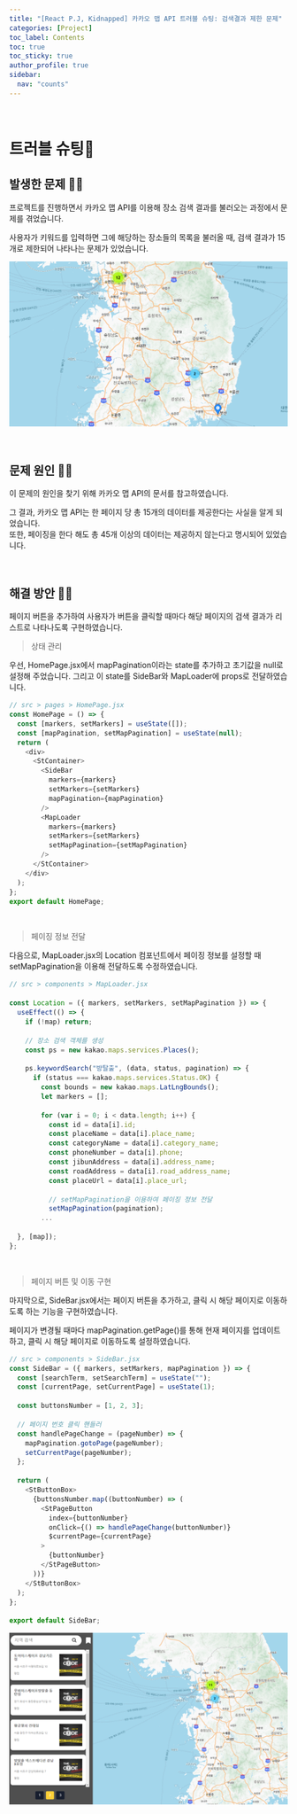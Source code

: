 ```yaml
---
title: "[React P.J, Kidnapped] 카카오 맵 API 트러블 슈팅: 검색결과 제한 문제"
categories: [Project]
toc_label: Contents
toc: true
toc_sticky: true
author_profile: true
sidebar:
  nav: "counts"
---
```


<br>

# 트러블 슈팅💫

## 발생한 문제 🤦‍♀️

프로젝트를 진행하면서 카카오 맵 API를 이용해 장소 검색 결과를 불러오는 과정에서 문제를 겪었습니다.

사용자가 키워드를 입력하면 그에 해당하는 장소들의 목록을 불러올 때, 검색 결과가 15개로 제한되어 나타나는 문제가 있었습니다.

![](/assets/images/2024/2024-02-27-11-24-16.png)

<br>

## 문제 원인 🤷‍♀️

이 문제의 원인을 찾기 위해 카카오 맵 API의 문서를 참고하였습니다.

그 결과, 카카오 맵 API는 한 페이지 당 총 15개의 데이터를 제공한다는 사실을 알게 되었습니다.<br>
또한, 페이징을 한다 해도 총 45개 이상의 데이터는 제공하지 않는다고 명시되어 있었습니다.

<br>

## 해결 방안 💁‍♀️

페이지 버튼을 추가하여 사용자가 버튼을 클릭할 때마다 해당 페이지의 검색 결과가 리스트로 나타나도록 구현하였습니다.

> 상태 관리

우선, HomePage.jsx에서 mapPagination이라는 state를 추가하고 초기값을 null로 설정해 주었습니다. 그리고 이 state를 SideBar와 MapLoader에 props로 전달하였습니다.

```js
// src > pages > HomePage.jsx
const HomePage = () => {
  const [markers, setMarkers] = useState([]);
  const [mapPagination, setMapPagination] = useState(null);
  return (
    <div>
      <StContainer>
        <SideBar
          markers={markers}
          setMarkers={setMarkers}
          mapPagination={mapPagination}
        />
        <MapLoader
          markers={markers}
          setMarkers={setMarkers}
          setMapPagination={setMapPagination}
        />
      </StContainer>
    </div>
  );
};
export default HomePage;
```

<br>

> 페이징 정보 전달

다음으로, MapLoader.jsx의 Location 컴포넌트에서 페이징 정보를 설정할 때 setMapPagination을 이용해 전달하도록 수정하였습니다.

```js
// src > components > MapLoader.jsx

const Location = ({ markers, setMarkers, setMapPagination }) => {
  useEffect(() => {
    if (!map) return;

    // 장소 검색 객체를 생성
    const ps = new kakao.maps.services.Places();

    ps.keywordSearch("방탈출", (data, status, pagination) => {
      if (status === kakao.maps.services.Status.OK) {
        const bounds = new kakao.maps.LatLngBounds();
        let markers = [];

        for (var i = 0; i < data.length; i++) {
          const id = data[i].id;
          const placeName = data[i].place_name;
          const categoryName = data[i].category_name;
          const phoneNumber = data[i].phone;
          const jibunAddress = data[i].address_name;
          const roadAddress = data[i].road_address_name;
          const placeUrl = data[i].place_url;

          // setMapPagination을 이용하여 페이징 정보 전달
          setMapPagination(pagination);
        ...

  }, [map]);
};
```

<br>

> 페이지 버튼 및 이동 구현

마지막으로, SideBar.jsx에서는 페이지 버튼을 추가하고, 클릭 시 해당 페이지로 이동하도록 하는 기능을 구현하였습니다.

페이지가 변경될 때마다 mapPagination.getPage()를 통해 현재 페이지를 업데이트하고, 클릭 시 해당 페이지로 이동하도록 설정하였습니다.

```js
// src > components > SideBar.jsx
const SideBar = ({ markers, setMarkers, mapPagination }) => {
  const [searchTerm, setSearchTerm] = useState("");
  const [currentPage, setCurrentPage] = useState(1);

  const buttonsNumber = [1, 2, 3];

  // 페이지 번호 클릭 핸들러
  const handlePageChange = (pageNumber) => {
    mapPagination.gotoPage(pageNumber);
    setCurrentPage(pageNumber);
  };

  return (
    <StButtonBox>
      {buttonsNumber.map((buttonNumber) => (
        <StPageButton
          index={buttonNumber}
          onClick={() => handlePageChange(buttonNumber)}
          $currentPage={currentPage}
        >
          {buttonNumber}
        </StPageButton>
      ))}
    </StButtonBox>
  );
};

export default SideBar;
```

![](/assets/images/2024/2024-02-27-13-58-58.png)

<br>
